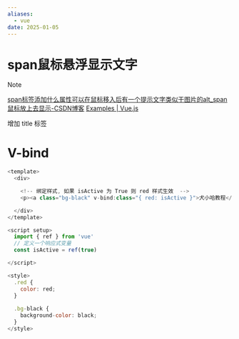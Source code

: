```yaml
---
aliases:
  - vue
date: 2025-01-05
---
```


# span鼠标悬浮显示文字

> [!note]
> [span标签添加什么属性可以在鼠标移入后有一个提示文字类似于图片的alt_span鼠标放上去显示-CSDN博客](https://blog.csdn.net/qq_61950936/article/details/132140590)
> [Examples | Vue.js](https://cn.vuejs.org/examples/#attribute-bindings)

增加 title 标签

# V-bind

```js
<template>
  <div>

    <!-- 绑定样式, 如果 isActive 为 True 则 red 样式生效  -->
    <p><a class="bg-black" v-bind:class="{ red: isActive }">犬小哈教程</a></p>

  </div>
</template>

<script setup>
  import { ref } from 'vue'
  // 定义一个响应式变量
  const isActive = ref(true)

</script>

<style>
  .red {
    color: red;
  }
  
  .bg-black {
    background-color: black;
  }
</style>

```